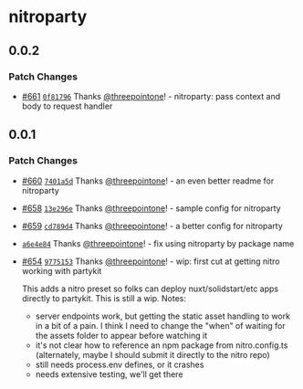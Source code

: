 # nitroparty

## 0.0.2

### Patch Changes

- [#661](https://github.com/partykit/partykit/pull/661) [`0f81796`](https://github.com/partykit/partykit/commit/0f817961331d73a9784ddac6c26d910f12cdd513) Thanks [@threepointone](https://github.com/threepointone)! - nitroparty: pass context and body to request handler

## 0.0.1

### Patch Changes

- [#660](https://github.com/partykit/partykit/pull/660) [`7401a5d`](https://github.com/partykit/partykit/commit/7401a5d89622df0f606c316de698db7d42203fcf) Thanks [@threepointone](https://github.com/threepointone)! - an even better readme for nitroparty

- [#658](https://github.com/partykit/partykit/pull/658) [`13e296e`](https://github.com/partykit/partykit/commit/13e296e5de9cf01feb6df0c8b4cb48e5021c57e3) Thanks [@threepointone](https://github.com/threepointone)! - sample config for nitroparty

- [#659](https://github.com/partykit/partykit/pull/659) [`cd789d4`](https://github.com/partykit/partykit/commit/cd789d44adde7107fa205ed15a5c94348dc314bb) Thanks [@threepointone](https://github.com/threepointone)! - a better config for nitroparty

- [`a6e4e84`](https://github.com/partykit/partykit/commit/a6e4e8458434059e06e7c48facdf8bd451e77955) Thanks [@threepointone](https://github.com/threepointone)! - fix using nitroparty by package name

- [#654](https://github.com/partykit/partykit/pull/654) [`9775153`](https://github.com/partykit/partykit/commit/977515366ed8126c58448aaea8584136d5ec0cdc) Thanks [@threepointone](https://github.com/threepointone)! - wip: first cut at getting nitro working with partykit

  This adds a nitro preset so folks can deploy nuxt/solidstart/etc apps directly to partykit. This is still a wip. Notes:

  - server endpoints work, but getting the static asset handling to work in a bit of a pain. I think I need to change the "when" of waiting for the assets folder to appear before watching it
  - it's not clear how to reference an npm package from nitro.config.ts (alternately, maybe I should submit it directly to the nitro repo)
  - still needs process.env defines, or it crashes
  - needs extensive testing, we'll get there
